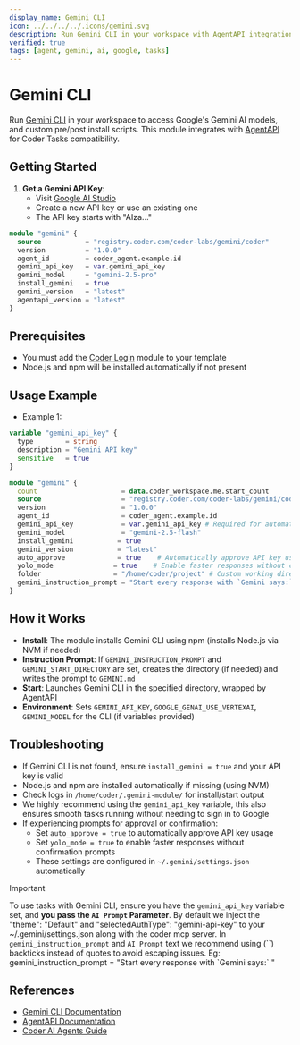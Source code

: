 ```yaml
---
display_name: Gemini CLI
icon: ../../../../.icons/gemini.svg
description: Run Gemini CLI in your workspace with AgentAPI integration
verified: true
tags: [agent, gemini, ai, google, tasks]
---
```


# Gemini CLI

Run [Gemini CLI](https://ai.google.com/docs/gemini/tools/cli) in your workspace to access Google's Gemini AI models, and custom pre/post install scripts. This module integrates with [AgentAPI](https://github.com/coder/agentapi) for Coder Tasks compatibility.

## Getting Started

1. **Get a Gemini API Key**:
   - Visit [Google AI Studio](https://makersuite.google.com/app/apikey)
   - Create a new API key or use an existing one
   - The API key starts with "AIza..."

```tf
module "gemini" {
  source           = "registry.coder.com/coder-labs/gemini/coder"
  version          = "1.0.0"
  agent_id         = coder_agent.example.id
  gemini_api_key   = var.gemini_api_key
  gemini_model     = "gemini-2.5-pro"
  install_gemini   = true
  gemini_version   = "latest"
  agentapi_version = "latest"
}
```

## Prerequisites

- You must add the [Coder Login](https://registry.coder.com/modules/coder-login/coder) module to your template
- Node.js and npm will be installed automatically if not present

## Usage Example

- Example 1:

```tf
variable "gemini_api_key" {
  type        = string
  description = "Gemini API key"
  sensitive   = true
}

module "gemini" {
  count                     = data.coder_workspace.me.start_count
  source                    = "registry.coder.com/coder-labs/gemini/coder"
  version                   = "1.0.0"
  agent_id                  = coder_agent.example.id
  gemini_api_key            = var.gemini_api_key # Required for automated setup
  gemini_model              = "gemini-2.5-flash"
  install_gemini           = true
  gemini_version           = "latest"
  auto_approve             = true    # Automatically approve API key usage
  yolo_mode               = true    # Enable faster responses without confirmations
  folder                  = "/home/coder/project" # Custom working directory
  gemini_instruction_prompt = "Start every response with `Gemini says:`"
}
```

## How it Works

- **Install**: The module installs Gemini CLI using npm (installs Node.js via NVM if needed)
- **Instruction Prompt**: If `GEMINI_INSTRUCTION_PROMPT` and `GEMINI_START_DIRECTORY` are set, creates the directory (if needed) and writes the prompt to `GEMINI.md`
- **Start**: Launches Gemini CLI in the specified directory, wrapped by AgentAPI
- **Environment**: Sets `GEMINI_API_KEY`, `GOOGLE_GENAI_USE_VERTEXAI`, `GEMINI_MODEL` for the CLI (if variables provided)

## Troubleshooting

- If Gemini CLI is not found, ensure `install_gemini = true` and your API key is valid
- Node.js and npm are installed automatically if missing (using NVM)
- Check logs in `/home/coder/.gemini-module/` for install/start output
- We highly recommend using the `gemini_api_key` variable, this also ensures smooth tasks running without needing to sign in to Google
- If experiencing prompts for approval or confirmation:
  - Set `auto_approve = true` to automatically approve API key usage
  - Set `yolo_mode = true` to enable faster responses without confirmation prompts
  - These settings are configured in `~/.gemini/settings.json` automatically

> [!IMPORTANT]
> To use tasks with Gemini CLI, ensure you have the `gemini_api_key` variable set, and **you pass the `AI Prompt` Parameter**.
> By default we inject the "theme": "Default" and "selectedAuthType": "gemini-api-key" to your ~/.gemini/settings.json along with the coder mcp server.
> In `gemini_instruction_prompt` and `AI Prompt` text we recommend using (\`\`) backticks instead of quotes to avoid escaping issues. Eg: gemini_instruction_prompt = "Start every response with \`Gemini says:\` "

## References

- [Gemini CLI Documentation](https://ai.google.dev/gemini-api/docs/cli)
- [AgentAPI Documentation](https://github.com/coder/agentapi)
- [Coder AI Agents Guide](https://coder.com/docs/tutorials/ai-agents)
